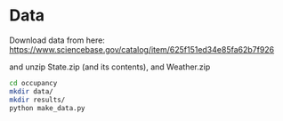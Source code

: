 Data
====

Download data from here:
https://www.sciencebase.gov/catalog/item/625f151ed34e85fa62b7f926

and unzip State.zip (and its contents), and Weather.zip

```sh
cd occupancy
mkdir data/
mkdir results/
python make_data.py
```
